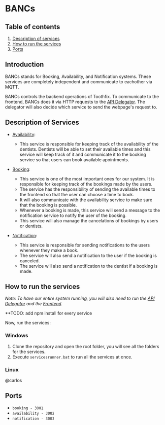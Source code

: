 # BANCs

## Table of contents

1. [Description of services](#description-of-services)
2. [How to run the services](#how-to-run-the-services)
3. [Ports](#ports)

## Introduction

BANCs stands for Booking, Availability, and Notification systems. These services are completely independent and communicate to eachother via MQTT.

BANCs controls the backend operations of Toothfix. To communicate to the frontend, BANCs does it via HTTP requests to the [API Delegator](https://git.chalmers.se/courses/dit355/2023/student-teams/dit356-2023-06/api-delegator). The delegator will also decide which service to send the webpage's request to.

## Description of Services
- [Availability](https://git.chalmers.se/courses/dit355/2023/student-teams/dit356-2023-06/bancs/-/tree/main/availability-service?ref_type=heads): 
    - This service is responsible for keeping track of the availability of the dentists. Dentists will be able to set their available times and this service will keep track of it and communicate it to the booking service so that users can book available apointments.

- [Booking](https://git.chalmers.se/courses/dit355/2023/student-teams/dit356-2023-06/bancs/-/tree/main/booking-service?ref_type=heads): 
  - This service is one of the most important ones for our system. It is responsible for keeping track of the bookings made by the users. 
  - The service has the responsibility of sending the available times to the frontend so that the user can choose a time to book.
  - It will also communicate with the availability service to make sure that the booking is possible. 
  - Whenever a booking is made, this service will send a message to the notification service to notify the user of the booking.
  - This service will also manage the cancelations of bookings by users or dentists.

- [Notification](https://git.chalmers.se/courses/dit355/2023/student-teams/dit356-2023-06/bancs/-/tree/main/notification-service?ref_type=heads):
  - This service is responsible for sending notifications to the users whenever they make a book. 
  - The service will also send a notification to the user if the booking is canceled.
  - The service will also send a notification to the dentist if a booking is made. 

## How to run the services 
*Note: To have our entire system running, you will also need to run the [API Delegator](https://git.chalmers.se/courses/dit355/2023/student-teams/dit356-2023-06/api-delegator) and the [Frontend](https://git.chalmers.se/courses/dit355/2023/student-teams/dit356-2023-06/patient-interface).*

**TODO: add npm install for every service

Now, run the services:

### Windows
1. Clone the repository and open the root folder, you will see all the folders for the services.
2. Execute `servicesrunner.bat` to run all the services at once.

### Linux
@carlos

## Ports
- `booking - 3001`
- `availability - 3002`
- `notification - 3003`
